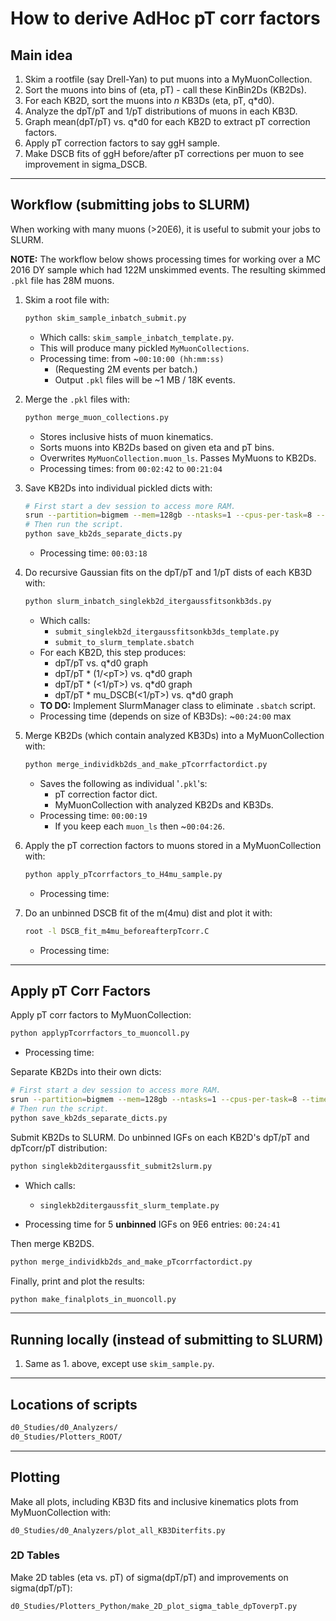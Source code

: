 # How to derive AdHoc pT corr factors

## Main idea

1. Skim a rootfile (say Drell-Yan) to put muons into a MyMuonCollection.
1. Sort the muons into bins of (eta, pT) - call these KinBin2Ds (KB2Ds).
1. For each KB2D, sort the muons into *n* KB3Ds (eta, pT, q*d0).
1. Analyze the dpT/pT and 1/pT distributions of muons in each KB3D.
1. Graph mean(dpT/pT) vs. q*d0 for each KB2D to extract pT correction factors.
1. Apply pT correction factors to say ggH sample.
1. Make DSCB fits of ggH before/after pT corrections per muon
to see improvement in sigma_DSCB.

---

## Workflow (submitting jobs to SLURM)

When working with many muons (>20E6),
it is useful to submit your jobs to SLURM.

**NOTE:**
The workflow below shows processing times for working over a MC 2016 DY sample
which had 122M unskimmed events.
The resulting skimmed `.pkl` file has 28M muons.

1. Skim a root file with:

   ```bash
   python skim_sample_inbatch_submit.py
   ```

   - Which calls: `skim_sample_inbatch_template.py`.
   - This will produce many pickled `MyMuonCollections`.
   - Processing time: from ~`00:10:00 (hh:mm:ss)`
      - (Requesting 2M events per batch.)
      - Output `.pkl` files will be ~1 MB / 18K events.

1. Merge the `.pkl` files with:
   
   ```bash
   python merge_muon_collections.py
   ```

   - Stores inclusive hists of muon kinematics.
   - Sorts muons into KB2Ds based on given eta and pT bins.
   - Overwrites `MyMuonCollection.muon_ls`. Passes MyMuons to KB2Ds.
   - Processing times: from `00:02:42` to `00:21:04`

1. Save KB2Ds into individual pickled dicts with:

   ```bash
   # First start a dev session to access more RAM.
   srun --partition=bigmem --mem=128gb --ntasks=1 --cpus-per-task=8 --time=08:00:00 --pty bash -i
   # Then run the script.
   python save_kb2ds_separate_dicts.py
   ```
   
   - Processing time: `00:03:18`

1. Do recursive Gaussian fits on the dpT/pT and 1/pT dists of each KB3D with:

   ```bash
   python slurm_inbatch_singlekb2d_itergaussfitsonkb3ds.py
   ```

   - Which calls:
      - `submit_singlekb2d_itergaussfitsonkb3ds_template.py`
      - `submit_to_slurm_template.sbatch`
   - For each KB2D, this step produces:
      - dpT/pT vs. q*d0 graph
      - dpT/pT * (1/\<pT\>) vs. q*d0 graph
      - dpT/pT * (\<1/pT\>) vs. q*d0 graph
      - dpT/pT * mu_DSCB(\<1/pT\>) vs. q*d0 graph
   - **TO DO:** Implement SlurmManager class to eliminate `.sbatch` script.
   - Processing time (depends on size of KB3Ds): ~`00:24:00` max

1. Merge KB2Ds (which contain analyzed KB3Ds) into a MyMuonCollection with:

   ```bash
   python merge_individkb2ds_and_make_pTcorrfactordict.py
   ```

   - Saves the following as individual '`.pkl`'s:
      - pT correction factor dict.
      - MyMuonCollection with analyzed KB2Ds and KB3Ds.
   - Processing time: `00:00:19`
      - If you keep each `muon_ls` then ~`00:04:26`.

1. Apply the pT correction factors to muons stored in a MyMuonCollection with:

   ```bash
   python apply_pTcorrfactors_to_H4mu_sample.py
   ```

   - Processing time: 

1. Do an unbinned DSCB fit of the m(4mu) dist and plot it with:

   ```bash
   root -l DSCB_fit_m4mu_beforeafterpTcorr.C
   ```

   - Processing time: 

---

## Apply pT Corr Factors

Apply pT corr factors to MyMuonCollection:

   ```bash
   python applypTcorrfactors_to_muoncoll.py
   ```

   - Processing time: 
   
Separate KB2Ds into their own dicts:

   ```bash
   # First start a dev session to access more RAM.
   srun --partition=bigmem --mem=128gb --ntasks=1 --cpus-per-task=8 --time=08:00:00 --pty bash -i
   # Then run the script.
   python save_kb2ds_separate_dicts.py
   ```

   Submit KB2Ds to SLURM.
   Do unbinned IGFs on each KB2D's dpT/pT and dpTcorr/pT distribution:

   ```bash
   python singlekb2ditergaussfit_submit2slurm.py
   ```

   - Which calls:
      - `singlekb2ditergaussfit_slurm_template.py`

   - Processing time for 5 **unbinned** IGFs on 9E6 entries: `00:24:41`

Then merge KB2DS.

   ```bash
   python merge_individkb2ds_and_make_pTcorrfactordict.py
   ```

Finally, print and plot the results:

   ```bash
   python make_finalplots_in_muoncoll.py
   ```
---

## Running locally (instead of submitting to SLURM)

1. Same as 1. above, except use `skim_sample.py`.

---

## Locations of scripts

```bash
d0_Studies/d0_Analyzers/
d0_Studies/Plotters_ROOT/
```

---

## Plotting

Make all plots, including KB3D fits and inclusive kinematics plots from
MyMuonCollection with:

```d0_Studies/d0_Analyzers/plot_all_KB3Diterfits.py```

### 2D Tables

Make 2D tables (eta vs. pT) of sigma(dpT/pT) and improvements on
sigma(dpT/pT):

   ```d0_Studies/Plotters_Python/make_2D_plot_sigma_table_dpToverpT.py```